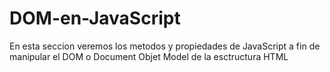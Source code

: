 # DOM-en-JavaScript
En esta seccion veremos los metodos y propiedades de JavaScript a fin de manipular el DOM o Document Objet Model de la esctructura HTML
